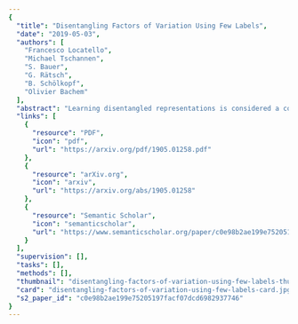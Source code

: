 ```yaml
---
{
  "title": "Disentangling Factors of Variation Using Few Labels",
  "date": "2019-05-03",
  "authors": [
    "Francesco Locatello",
    "Michael Tschannen",
    "S. Bauer",
    "G. Rätsch",
    "B. Schölkopf",
    "Olivier Bachem"
  ],
  "abstract": "Learning disentangled representations is considered a cornerstone problem in representation learning. Recently, Locatello et al. (2019) demonstrated that unsupervised disentanglement learning without inductive biases is theoretically impossible and that existing inductive biases and unsupervised methods do not allow to consistently learn disentangled representations. However, in many practical settings, one might have access to a very limited amount of supervision, for example through manual labeling of training examples. In this paper, we investigate the impact of such supervision on state-of-the-art disentanglement methods and perform a large scale study, training over 29000 models under well-defined and reproducible experimental conditions. We first observe that a very limited number of labeled examples (0.01--0.5% of the data set) is sufficient to perform model selection on state-of-the-art unsupervised models. Yet, if one has access to labels for supervised model selection, this raises the natural question of whether they should also be incorporated into the training process. As a case-study, we test the benefit of introducing (very limited) supervision into existing state-of-the-art unsupervised disentanglement methods exploiting both the values of the labels and the ordinal information that can be deduced from them. Overall, we empirically validate that with very little and potentially imprecise supervision it is possible to reliably learn disentangled representations.",
  "links": [
    {
      "resource": "PDF",
      "icon": "pdf",
      "url": "https://arxiv.org/pdf/1905.01258.pdf"
    },
    {
      "resource": "arXiv.org",
      "icon": "arxiv",
      "url": "https://arxiv.org/abs/1905.01258"
    },
    {
      "resource": "Semantic Scholar",
      "icon": "semanticscholar",
      "url": "https://www.semanticscholar.org/paper/c0e98b2ae199e75205197facf07dcd6982937746"
    }
  ],
  "supervision": [],
  "tasks": [],
  "methods": [],
  "thumbnail": "disentangling-factors-of-variation-using-few-labels-thumb.jpg",
  "card": "disentangling-factors-of-variation-using-few-labels-card.jpg",
  "s2_paper_id": "c0e98b2ae199e75205197facf07dcd6982937746"
}
---
```


